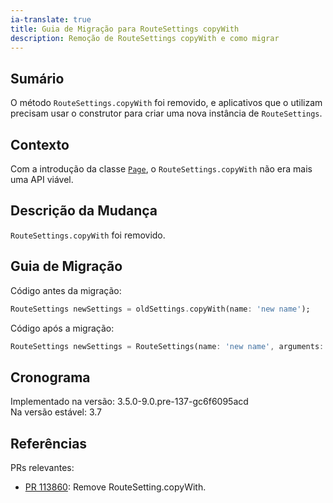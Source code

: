 ```yaml
---
ia-translate: true
title: Guia de Migração para RouteSettings copyWith
description: Remoção de RouteSettings copyWith e como migrar
---
```


## Sumário

O método `RouteSettings.copyWith` foi removido, e aplicativos que o
utilizam precisam usar o construtor para criar uma nova instância de
`RouteSettings`.

## Contexto

Com a introdução da classe [`Page`][], o `RouteSettings.copyWith` não
era mais uma API viável.

## Descrição da Mudança

`RouteSettings.copyWith` foi removido.

## Guia de Migração

Código antes da migração:

```dart
RouteSettings newSettings = oldSettings.copyWith(name: 'new name');
```

Código após a migração:

```dart
RouteSettings newSettings = RouteSettings(name: 'new name', arguments: oldSettings.arguments);
```

## Cronograma

Implementado na versão: 3.5.0-9.0.pre-137-gc6f6095acd<br>
Na versão estável: 3.7

## Referências

PRs relevantes:

* [PR 113860][]: Remove RouteSetting.copyWith.

[PR 113860]: {{site.repo.flutter}}/pull/113860
[`Page`]: {{site.api}}/flutter/widgets/Page-class.html
